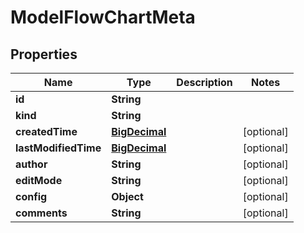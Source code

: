 # ModelFlowChartMeta

## Properties
Name | Type | Description | Notes
------------ | ------------- | ------------- | -------------
**id** | **String** |  | 
**kind** | **String** |  | 
**createdTime** | [**BigDecimal**](BigDecimal.md) |  |  [optional]
**lastModifiedTime** | [**BigDecimal**](BigDecimal.md) |  |  [optional]
**author** | **String** |  |  [optional]
**editMode** | **String** |  |  [optional]
**config** | **Object** |  |  [optional]
**comments** | **String** |  |  [optional]
